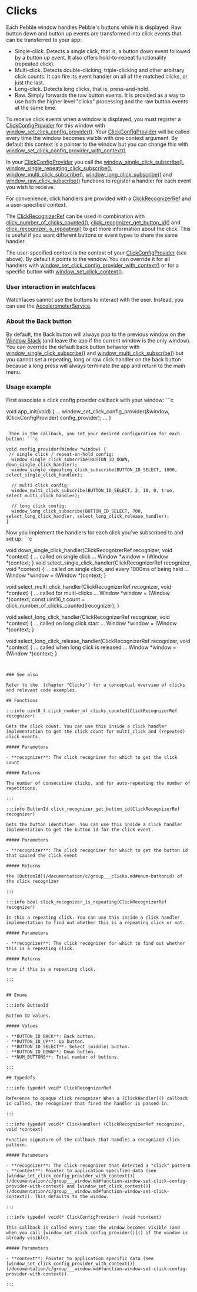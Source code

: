 # Clicks

Each Pebble window handles Pebble's buttons while it is displayed. Raw button down and button up events are transformed into click events that can be transferred to your app:



* Single-click. Detects a single click, that is, a button down event followed by a button up event. It also offers hold-to-repeat functionality (repeated click).
* Multi-click. Detects double-clicking, triple-clicking and other arbitrary click counts. It can fire its event handler on all of the matched clicks, or just the last.
* Long-click. Detects long clicks, that is, press-and-hold.
* Raw. Simply forwards the raw button events. It is provided as a way to use both the higher level "clicks" processing and the raw button events at the same time.

To receive click events when a window is displayed, you must register a [ClickConfigProvider](/documentation/c/group___clicks.md#typedef-clickconfigprovider) for this window with [window_set_click_config_provider()](/documentation/c/group___window.md#function-window-set-click-config-provider). Your [ClickConfigProvider](/documentation/c/group___clicks.md#typedef-clickconfigprovider) will be called every time the window becomes visible with one context argument. By default this context is a pointer to the window but you can change this with [window_set_click_config_provider_with_context()](/documentation/c/group___window.md#function-window-set-click-config-provider-with-context).

In your [ClickConfigProvider](/documentation/c/group___clicks.md#typedef-clickconfigprovider) you call the [window_single_click_subscribe()](/documentation/c/group___window.md#function-window-single-click-subscribe), [window_single_repeating_click_subscribe()](/documentation/c/group___window.md#function-window-single-repeating-click-subscribe), [window_multi_click_subscribe()](/documentation/c/group___window.md#function-window-multi-click-subscribe), [window_long_click_subscribe()](/documentation/c/group___window.md#function-window-long-click-subscribe) and [window_raw_click_subscribe()](/documentation/c/group___window.md#function-window-raw-click-subscribe) functions to register a handler for each event you wish to receive.

For convenience, click handlers are provided with a [ClickRecognizerRef](/documentation/c/group___clicks.md#typedef-clickrecognizerref) and a user-specified context.

The [ClickRecognizerRef](/documentation/c/group___clicks.md#typedef-clickrecognizerref) can be used in combination with [click_number_of_clicks_counted()](/documentation/c/group___clicks.md#function-click-number-of-clicks-counted), [click_recognizer_get_button_id()](/documentation/c/group___clicks.md#function-click-recognizer-get-button-id) and [click_recognizer_is_repeating()](/documentation/c/group___clicks.md#function-click-recognizer-is-repeating) to get more information about the click. This is useful if you want different buttons or event types to share the same handler.

The user-specified context is the context of your [ClickConfigProvider](/documentation/c/group___clicks.md#typedef-clickconfigprovider) (see above). By default it points to the window. You can override it for all handlers with [window_set_click_config_provider_with_context()](/documentation/c/group___window.md#function-window-set-click-config-provider-with-context) or for a specific button with [window_set_click_context()](/documentation/c/group___window.md#function-window-set-click-context).


### User interaction in watchfaces

Watchfaces cannot use the buttons to interact with the user. Instead, you can use the [AccelerometerService](/documentation/c/group___accelerometer_service.md).


### About the Back button

By default, the Back button will always pop to the previous window on the [Window Stack](/documentation/c/group___window_stack.md) (and leave the app if the current window is the only window). You can override the default back button behavior with [window_single_click_subscribe()](/documentation/c/group___window.md#function-window-single-click-subscribe) and [window_multi_click_subscribe()](/documentation/c/group___window.md#function-window-multi-click-subscribe) but you cannot set a repeating, long or raw click handler on the back button because a long press will always terminate the app and return to the main menu.


### Usage example

First associate a click config provider callback with your window: ```c

void app_init(void) {
  ...
  window_set_click_config_provider(&window, (ClickConfigProvider) config_provider);
  ...
}
```

 Then in the callback, you set your desired configuration for each button: ```c

void config_provider(Window *window) {
 // single click / repeat-on-hold config:
  window_single_click_subscribe(BUTTON_ID_DOWN, down_single_click_handler);
  window_single_repeating_click_subscribe(BUTTON_ID_SELECT, 1000, select_single_click_handler);

  // multi click config:
  window_multi_click_subscribe(BUTTON_ID_SELECT, 2, 10, 0, true, select_multi_click_handler);

  // long click config:
  window_long_click_subscribe(BUTTON_ID_SELECT, 700, select_long_click_handler, select_long_click_release_handler);
}
```

 Now you implement the handlers for each click you've subscribed to and set up: ```c

void down_single_click_handler(ClickRecognizerRef recognizer, void *context) {
  ... called on single click ...
  Window *window = (Window *)context;
}
void select_single_click_handler(ClickRecognizerRef recognizer, void *context) {
  ... called on single click, and every 1000ms of being held ...
  Window *window = (Window *)context;
}

void select_multi_click_handler(ClickRecognizerRef recognizer, void *context) {
  ... called for multi-clicks ...
  Window *window = (Window *)context;
  const uint16_t count = click_number_of_clicks_counted(recognizer);
}

void select_long_click_handler(ClickRecognizerRef recognizer, void *context) {
  ... called on long click start ...
  Window *window = (Window *)context;
}

void select_long_click_release_handler(ClickRecognizerRef recognizer, void *context) {
  ... called when long click is released ...
  Window *window = (Window *)context;
}
```


### See also

Refer to the  (chapter "Clicks") for a conceptual overview of clicks and relevant code examples. 

## Functions

:::info uint8_t click_number_of_clicks_counted(ClickRecognizerRef recognizer)

Gets the click count. You can use this inside a click handler implementation to get the click count for multi_click and (repeated) click events. 

##### Parameters

- **recognizer**: The click recognizer for which to get the click count 

##### Returns

The number of consecutive clicks, and for auto-repeating the number of repetitions. 

:::

:::info ButtonId click_recognizer_get_button_id(ClickRecognizerRef recognizer)

Gets the button identifier. You can use this inside a click handler implementation to get the button id for the click event. 

##### Parameters

- **recognizer**: The click recognizer for which to get the button id that caused the click event 

##### Returns

the [ButtonId](/documentation/c/group___clicks.md#enum-buttonid) of the click recognizer 

:::

:::info bool click_recognizer_is_repeating(ClickRecognizerRef recognizer)

Is this a repeating click. You can use this inside a click handler implementation to find out whether this is a repeating click or not. 

##### Parameters

- **recognizer**: The click recognizer for which to find out whether this is a repeating click. 

##### Returns

true if this is a repeating click. 

:::


## Enums

:::info ButtonId

Button ID values. 

##### Values

- **BUTTON_ID_BACK**: Back button. 
- **BUTTON_ID_UP**: Up button. 
- **BUTTON_ID_SELECT**: Select (middle) button. 
- **BUTTON_ID_DOWN**: Down button. 
- **NUM_BUTTONS**: Total number of buttons. 

:::

## Typedefs

:::info typedef void* ClickRecognizerRef

Reference to opaque click recognizer When a [ClickHandler]() callback is called, the recognizer that fired the handler is passed in. 

:::

:::info typedef void(* ClickHandler) (ClickRecognizerRef recognizer, void *context)

Function signature of the callback that handles a recognized click pattern. 

##### Parameters

- **recognizer**: The click recognizer that detected a "click" pattern 
- **context**: Pointer to application specified data (see [window_set_click_config_provider_with_context()](/documentation/c/group___window.md#function-window-set-click-config-provider-with-context) and [window_set_click_context()](/documentation/c/group___window.md#function-window-set-click-context)). This defaults to the window. 

:::

:::info typedef void(* ClickConfigProvider) (void *context)

This callback is called every time the window becomes visible (and when you call [window_set_click_config_provider()]() if the window is already visible). 

##### Parameters

- **context**: Pointer to application specific data (see [window_set_click_config_provider_with_context()](/documentation/c/group___window.md#function-window-set-click-config-provider-with-context)). 

:::

